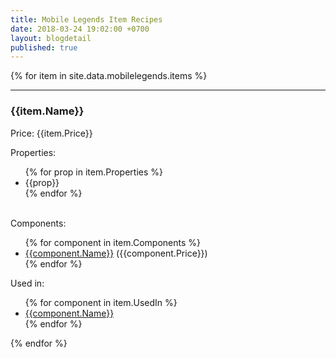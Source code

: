 ```yaml
---
title: Mobile Legends Item Recipes
date: 2018-03-24 19:02:00 +0700
layout: blogdetail
published: true
---
```


{% for item in site.data.mobilelegends.items %}
<hr />
<h3 id="{{item.Code}}">{{item.Name}}</h3>
<p>Price: {{item.Price}}</p>
Properties:
<ul>
{% for prop in item.Properties %}
<li>{{prop}}</li>
{% endfor %}
</ul>
<br />

<div class="row">

<div class="col-md-6">
Components:
<ul>
{% for component in item.Components %}
<li><a href="#{{component.Code}}">{{component.Name}}</a> ({{component.Price}})</li>
{% endfor %}
</ul>
</div>

<div class="col-md-6">
Used in:
<ul>
{% for component in item.UsedIn %}
<li><a href="#{{component.Code}}">{{component.Name}}</a></li>
{% endfor %}
</ul>
</div>

</div>
{% endfor %}
